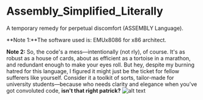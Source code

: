 # Assembly_Simplified_Literally
A temporary remedy for perpetual discomfort (ASSEMBLY Language).

**Note 1:**The software used is: EMUx8086 for x86 architect.

**Note 2:** So, the code's a mess—intentionally (not rly), of course. It's as robust as a house of cards, about as efficient as a tortoise in a marathon, and redundant enough to make your eyes roll. But hey, despite my burning hatred for this language, I figured it might just be the ticket for fellow sufferers like yourself. Consider it a toolkit of sorts, tailor-made for university students—because who needs clarity and elegance when you've got convoluted code, **isn't that right patrick?** ![alt text](https://y.yarn.co/8bc23589-fbd9-492c-b342-d757640c74ec_screenshot.jpg)


